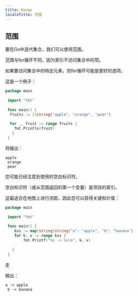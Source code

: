 ```yaml
---
title: Range
localeTitle: 范围
---
```

## 范围

要在Go中迭代集合，我们可以使用范围。

范围与for循环不同，因为索引不访问集合中的项。

如果要访问集合中的特定元素，则for循环可能是更好的选项。

这是一个例子：

```go
package main 
 
 import "fmt" 
 
 func main() { 
  fruits := []string{"apple", "orange", "pear"} 
 
  for _, fruit := range fruits { 
    fmt.Println(fruit) 
   } 
 } 
```

将输出：
```
apple 
 orange 
 pear 
```

您可能已经注意到使用的空白标识符。

空白标识符（或从范围返回的第一个变量）是项目的索引。

这最适合在地图上进行测距，因此您可以获得关键和价值：

```go
package main 
 
 import "fmt" 
 
 func main() { 
    kvs := map[string]string{"a": "apple", "b": "banana"} 
    for k, v := range kvs { 
        fmt.Printf("%s -> %s\n", k, v) 
 
   } 
 } 
```

走

输出：
```
a -> apple 
 b -> banana 

```